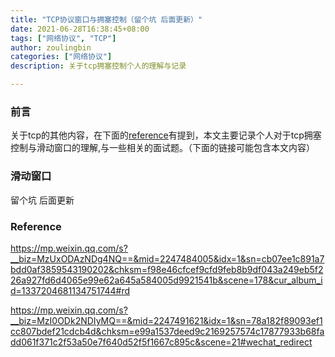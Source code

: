 ```yaml
---
title: "TCP协议窗口与拥塞控制（留个坑 后面更新）"
date: 2021-06-28T16:38:45+08:00
tags: ["网络协议", "TCP"]
author: zoulingbin
categories: ["网络协议"]
description: 关于tcp拥塞控制个人的理解与记录

---
```


### 前言
关于tcp的其他内容，在下面的[reference](#Reference)有提到，本文主要记录个人对于tcp拥塞控制与滑动窗口的理解,与一些相关的面试题。（下面的链接可能包含本文内容）

### 滑动窗口
留个坑 后面更新


### <span id="Reference">Reference </span>
https://mp.weixin.qq.com/s?__biz=MzUxODAzNDg4NQ==&mid=2247484005&idx=1&sn=cb07ee1c891a7bdd0af3859543190202&chksm=f98e46cfcef9cfd9feb8b9df043a249eb5f226a927fd6d4065e99e62a645a584005d9921541b&scene=178&cur_album_id=1337204681134751744#rd

https://mp.weixin.qq.com/s?__biz=MzI0ODk2NDIyMQ==&mid=2247491621&idx=1&sn=78a182f89093ef1cc807bdef21cdcb4d&chksm=e99a1537deed9c2169257574c17877933b68fadd061f371c2f53a50e7f640d52f5f1667c895c&scene=21#wechat_redirect